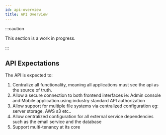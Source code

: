 ```yaml
---
id: api-overview
title: API Overview
---
```


:::caution

This section is a work in progress.

:::


## API Expectations
The API is expected to:
1. Centralize all functionality, meaning all applications must see the api as the source of truth.
2. Allow a secure connection to both frontend interfaces ie: Admin console and Mobile application.using industry standard API authorization 
3. Allow support for multiple file systems via centralized configuration eg: server storage, AWS s3 etc..
4. Allow centralized configuration for all external service dependencies such as the email service and the database
5. Support multi-tenancy at its core